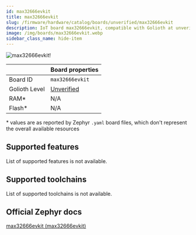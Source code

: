 ```yaml
---
id: max32666evkit
title: max32666evkit
slug: /firmware/hardware/catalog/boards/unverified/max32666evkit
description: IoT board max32666evkit, compatible with Golioth at unverified level.
image: /img/boards/max32666evkit.webp
sidebar_class_name: hide-item
---
```


[//]: # (This is an auto-generated file, do not edit! Changes to it will be lost upon re-generation)

![max32666evkit!](/img/boards/max32666evkit.webp "max32666evkit")

|                | Board properties     |
| -------------  | -------------------- |
| Board ID       | `max32666evkit` |
| Golioth Level  | [Unverified](/firmware/hardware#unverified-boards) |
| RAM*           | N/A |
| Flash*         | N/A |

\* values are as reported by Zephyr `.yaml` board files, which don't represent the overall available resources



## Supported features

List of supported features is not available.

## Supported toolchains

List of supported toolchains is not available.

## Official Zephyr docs

[max32666evkit (max32666evkit)](https://docs.zephyrproject.org/latest/boards/adi/max32666evkit/doc/index.html)
